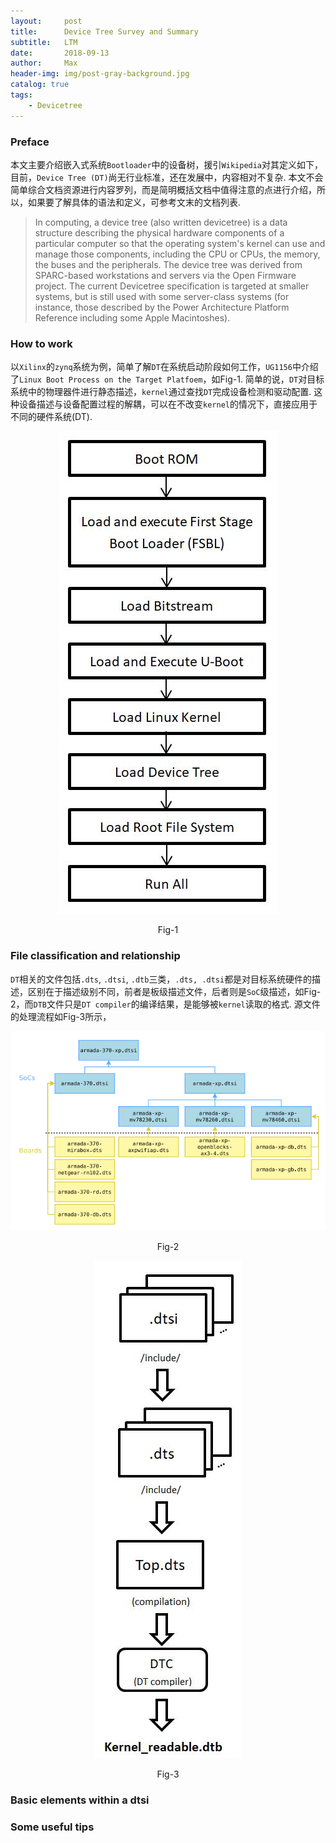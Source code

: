 ```yaml
---
layout:     post
title:      Device Tree Survey and Summary
subtitle:   LTM
date:       2018-09-13
author:     Max
header-img: img/post-gray-background.jpg
catalog: true
tags:
    - Devicetree
---
```


### Preface
本文主要介绍嵌入式系统`Bootloader`中的设备树，援引`Wikipedia`对其定义如下，目前，`Device Tree (DT)`尚无行业标准，还在发展中，内容相对不复杂. 本文不会简单综合文档资源进行内容罗列，而是简明概括文档中值得注意的点进行介绍，所以，如果要了解具体的语法和定义，可参考文末的文档列表.

> In computing, a device tree (also written devicetree) is a data structure describing the physical hardware components of a particular 
> computer so that the operating system's kernel can use and manage those components, including the CPU or CPUs, the memory, the buses 
> and the peripherals.
> The device tree was derived from SPARC-based workstations and servers via the Open Firmware project. The current Devicetree 
> specification is targeted at smaller systems, but is 
> still used with some server-class systems (for instance, those described by the Power Architecture Platform Reference including some 
> Apple Macintoshes).

### How to work
以`Xilinx`的`zynq`系统为例，简单了解`DT`在系统启动阶段如何工作，`UG1156`中介绍了`Linux Boot Process on the Target Platfoem`，如Fig-1. 简单的说，`DT`对目标系统中的物理器件进行静态描述，`kernel`通过查找`DT`完成设备检测和驱动配置.  这种设备描述与设备配置过程的解耦，可以在不改变`kernel`的情况下，直接应用于不同的硬件系统(DT).

<div align="center">

<img src="https://github.com/VVViy/VVViy.github.io/blob/master/img/blog%233-%231.jpg?raw=true" />

Fig-1

</div>

### File classification and relationship
`DT`相关的文件包括`.dts`, `.dtsi`, `.dtb`三类，`.dts, .dtsi`都是对目标系统硬件的描述，区别在于描述级别不同，前者是板级描述文件，后者则是`SoC`级描述，如Fig-2，而`DTB`文件只是`DT compiler`的编译结果，是能够被`kernel`读取的格式. 源文件的处理流程如Fig-3所示，  

<div align="center">

<img src="https://github.com/VVViy/VVViy.github.io/blob/master/img/blog%233-%232.jpg?raw=true" />

Fig-2

<img src="https://github.com/VVViy/VVViy.github.io/blob/master/img/blog%233-%233.jpg?raw=true" />

Fig-3 

</div>

### Basic elements within a dtsi

### Some useful tips
